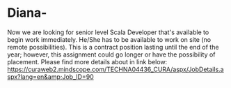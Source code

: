 # Diana-
Now we are looking for senior level Scala Developer that's available to begin work immediately. He/She has to be available to work on site (no remote possibilities). This is a contract position lasting until the end of the year; however, this assignment could go longer or have the possibility of placement. Please find more details about in link below: https://curaweb2.mindscope.com/TECHNA04436_CURA/aspx/JobDetails.aspx?lang=en&amp;Job_ID=90  
